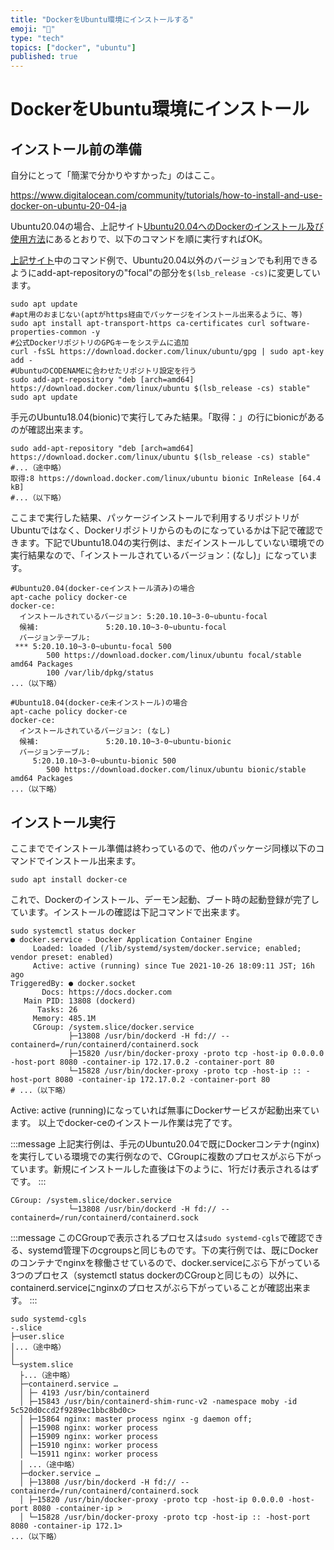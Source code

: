 ```yaml
---
title: "DockerをUbuntu環境にインストールする"
emoji: "📗"
type: "tech"
topics: ["docker", "ubuntu"]
published: true
---
```

# DockerをUbuntu環境にインストール

## インストール前の準備

自分にとって「簡潔で分かりやすかった」のはここ。

https://www.digitalocean.com/community/tutorials/how-to-install-and-use-docker-on-ubuntu-20-04-ja

Ubuntu20.04の場合、上記サイト[Ubuntu20.04へのDockerのインストール及び使用方法](https://www.digitalocean.com/community/tutorials/how-to-install-and-use-docker-on-ubuntu-20-04-ja)にあるとおりで、以下のコマンドを順に実行すればOK。

[上記サイト](https://www.digitalocean.com/community/tutorials/how-to-install-and-use-docker-on-ubuntu-20-04-ja)中のコマンド例で、Ubuntu20.04以外のバージョンでも利用できるようにadd-apt-repositoryの"focal"の部分を`$(lsb_release -cs)`に変更しています。

```Shell:リポジトリへの登録
sudo apt update
#apt用のおまじない(aptがhttps経由でパッケージをインストール出来るように、等)
sudo apt install apt-transport-https ca-certificates curl software-properties-common -y
#公式DockerリポジトリのGPGキーをシステムに追加
curl -fsSL https://download.docker.com/linux/ubuntu/gpg | sudo apt-key add -
#UbuntuのCODENAMEに合わせたリポジトリ設定を行う
sudo add-apt-repository "deb [arch=amd64] https://download.docker.com/linux/ubuntu $(lsb_release -cs) stable"
sudo apt update
```

手元のUbuntu18.04(bionic)で実行してみた結果。「取得：」の行にbionicがあるのが確認出来ます。

```Shell:実行結果
sudo add-apt-repository "deb [arch=amd64] https://download.docker.com/linux/ubuntu $(lsb_release -cs) stable"
#...（途中略）
取得:8 https://download.docker.com/linux/ubuntu bionic InRelease [64.4 kB] 
#...（以下略）
```

ここまで実行した結果、パッケージインストールで利用するリポジトリがUbuntuではなく、Dockerリポジトリからのものになっているかは下記で確認できます。下記でUbuntu18.04の実行例は、まだインストールしていない環境での実行結果なので、「インストールされているバージョン：(なし)」になっています。

```Shell:リポジトリの確認
#Ubuntu20.04(docker-ceインストール済み)の場合
apt-cache policy docker-ce
docker-ce:
  インストールされているバージョン: 5:20.10.10~3-0~ubuntu-focal
  候補:               5:20.10.10~3-0~ubuntu-focal
  バージョンテーブル:
 *** 5:20.10.10~3-0~ubuntu-focal 500
        500 https://download.docker.com/linux/ubuntu focal/stable amd64 Packages
        100 /var/lib/dpkg/status
...（以下略）

#Ubuntu18.04(docker-ce未インストール)の場合
apt-cache policy docker-ce
docker-ce:
  インストールされているバージョン: (なし)
  候補:               5:20.10.10~3-0~ubuntu-bionic
  バージョンテーブル:
     5:20.10.10~3-0~ubuntu-bionic 500
        500 https://download.docker.com/linux/ubuntu bionic/stable amd64 Packages
...（以下略）
```

## インストール実行

ここまででインストール準備は終わっているので、他のパッケージ同様以下のコマンドでインストール出来ます。

```Shell:インストール実行
sudo apt install docker-ce
```

これで、Dockerのインストール、デーモン起動、ブート時の起動登録が完了しています。インストールの確認は下記コマンドで出来ます。

```Shell:dockerサービスの確認
sudo systemctl status docker
● docker.service - Docker Application Container Engine
     Loaded: loaded (/lib/systemd/system/docker.service; enabled; vendor preset: enabled)
     Active: active (running) since Tue 2021-10-26 18:09:11 JST; 16h ago
TriggeredBy: ● docker.socket
       Docs: https://docs.docker.com
   Main PID: 13808 (dockerd)
      Tasks: 26
     Memory: 485.1M
     CGroup: /system.slice/docker.service
             ├─13808 /usr/bin/dockerd -H fd:// --containerd=/run/containerd/containerd.sock
             ├─15820 /usr/bin/docker-proxy -proto tcp -host-ip 0.0.0.0 -host-port 8080 -container-ip 172.17.0.2 -container-port 80
             └─15828 /usr/bin/docker-proxy -proto tcp -host-ip :: -host-port 8080 -container-ip 172.17.0.2 -container-port 80
# ...（以下略）
```

Active: active (running)になっていれば無事にDockerサービスが起動出来ています。
以上でdocker-ceのインストール作業は完了です。

:::message
上記実行例は、手元のUbuntu20.04で既にDockerコンテナ(nginx)を実行している環境での実行例なので、CGroupに複数のプロセスがぶら下がっています。新規にインストールした直後は下のように、1行だけ表示されるはずです。
:::

```Shell:docker-ceインストール直後のCGroup部分
CGroup: /system.slice/docker.service
             └─13808 /usr/bin/dockerd -H fd:// --containerd=/run/containerd/containerd.sock
```

:::message
このCGroupで表示されるプロセスは`sudo systemd-cgls`で確認できる、systemd管理下のcgroupsと同じものです。下の実行例では、既にDockerのコンテナでnginxを稼働させているので、docker.serviceにぶら下がっている3つのプロセス（systemctl status dockerのCGroupと同じもの）以外に、containerd.serviceにnginxのプロセスがぶら下がっていることが確認出来ます。
:::
```shell:systemd-cgls
sudo systemd-cgls
-.slice
├─user.slice 
│...（途中略）
│ 
└─system.slice 
  ├...（途中略） 
  ├─containerd.service …
  │ ├─ 4193 /usr/bin/containerd
  │ ├─15843 /usr/bin/containerd-shim-runc-v2 -namespace moby -id 5c520d0ccd2f9289ec1bbc8bd0c>
  │ ├─15864 nginx: master process nginx -g daemon off;
  │ ├─15908 nginx: worker process
  │ ├─15909 nginx: worker process
  │ ├─15910 nginx: worker process
  │ └─15911 nginx: worker process
  │ ...（途中略）
  ├─docker.service …
  │ ├─13808 /usr/bin/dockerd -H fd:// --containerd=/run/containerd/containerd.sock
  │ ├─15820 /usr/bin/docker-proxy -proto tcp -host-ip 0.0.0.0 -host-port 8080 -container-ip >
  │ └─15828 /usr/bin/docker-proxy -proto tcp -host-ip :: -host-port 8080 -container-ip 172.1>
...（以下略）
```
